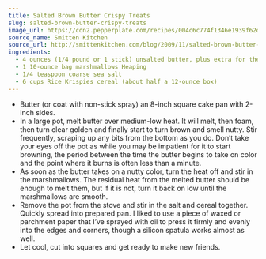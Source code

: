 ```yaml
---
title: Salted Brown Butter Crispy Treats
slug: salted-brown-butter-crispy-treats
image_url: https://cdn2.pepperplate.com/recipes/004c6c774f1346e1939f62d08e555acf.jpg
source_name: Smitten Kitchen
source_url: http://smittenkitchen.com/blog/2009/11/salted-brown-butter-crispy-treats/
ingredients:
  - 4 ounces (1/4 pound or 1 stick) unsalted butter, plus extra for the pan
  - 1 10-ounce bag marshmallows Heaping
  - 1/4 teaspoon coarse sea salt
  - 6 cups Rice Krispies cereal (about half a 12-ounce box)
---
```


* Butter (or coat with non-stick spray) an 8-inch square cake pan with 2-inch sides.
* In a large pot, melt butter over medium-low heat. It will melt, then foam, then turn clear golden and finally start to turn brown and smell nutty. Stir frequently, scraping up any bits from the bottom as you do. Don’t take your eyes off the pot as while you may be impatient for it to start browning, the period between the time the butter begins to take on color and the point where it burns is often less than a minute.
* As soon as the butter takes on a nutty color, turn the heat off and stir in the marshmallows. The residual heat from the melted butter should be enough to melt them, but if it is not, turn it back on low until the marshmallows are smooth.
* Remove the pot from the stove and stir in the salt and cereal together. Quickly spread into prepared pan. I liked to use a piece of waxed or parchment paper that I’ve sprayed with oil to press it firmly and evenly into the edges and corners, though a silicon spatula works almost as well.
* Let cool, cut into squares and get ready to make new friends.
